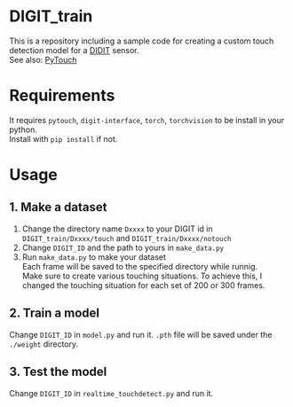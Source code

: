 # DIGIT_train

This is a repository including a sample code for creating a custom touch detection model 
for a [DIDIT](https://digit.ml/#:~:text=What%20is%20DIGIT%3F,by%20playing%20the%20video%20below.) sensor.  
See also: [PyTouch](https://github.com/facebookresearch/PyTouch)

# Requirements
It requires `pytouch`, `digit-interface`, `torch`, `torchvision` to be install in your python.  
Install with `pip install` if not.

# Usage
## 1. Make a dataset
1. Change the directory name `Dxxxx` to your DIGIT id in `DIGIT_train/Dxxxx/touch` and `DIGIT_train/Dxxxx/notouch`   
2. Change `DIGIT_ID` and the path to yours in `make_data.py`
3. Run `make_data.py` to make your dataset  
Each frame will be saved to the specified directory while runnig.  
Make sure to create various touching situations.
To achieve this, I changed the touching situation for each set of 200 or 300 frames.
## 2. Train a model
Change `DIGIT_ID` in `model.py` and run it. 
`.pth` file will be saved under the `./weight` directory.
## 3. Test the model
Change `DIGIT_ID` in `realtime_touchdetect.py` and run it. 
